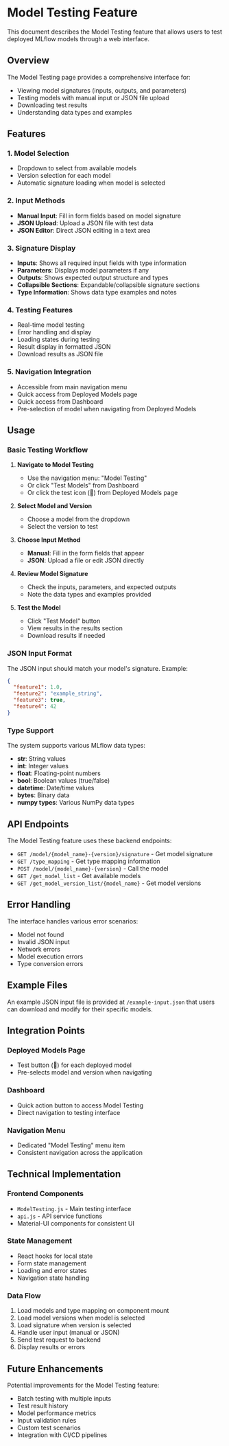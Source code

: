 # Model Testing Feature

This document describes the Model Testing feature that allows users to test deployed MLflow models through a web interface.

## Overview

The Model Testing page provides a comprehensive interface for:
- Viewing model signatures (inputs, outputs, and parameters)
- Testing models with manual input or JSON file upload
- Downloading test results
- Understanding data types and examples

## Features

### 1. Model Selection
- Dropdown to select from available models
- Version selection for each model
- Automatic signature loading when model is selected

### 2. Input Methods
- **Manual Input**: Fill in form fields based on model signature
- **JSON Upload**: Upload a JSON file with test data
- **JSON Editor**: Direct JSON editing in a text area

### 3. Signature Display
- **Inputs**: Shows all required input fields with type information
- **Parameters**: Displays model parameters if any
- **Outputs**: Shows expected output structure and types
- **Collapsible Sections**: Expandable/collapsible signature sections
- **Type Information**: Shows data type examples and notes

### 4. Testing Features
- Real-time model testing
- Error handling and display
- Loading states during testing
- Result display in formatted JSON
- Download results as JSON file

### 5. Navigation Integration
- Accessible from main navigation menu
- Quick access from Deployed Models page
- Quick access from Dashboard
- Pre-selection of model when navigating from Deployed Models

## Usage

### Basic Testing Workflow

1. **Navigate to Model Testing**
   - Use the navigation menu: "Model Testing"
   - Or click "Test Models" from Dashboard
   - Or click the test icon (🧪) from Deployed Models page

2. **Select Model and Version**
   - Choose a model from the dropdown
   - Select the version to test

3. **Choose Input Method**
   - **Manual**: Fill in the form fields that appear
   - **JSON**: Upload a file or edit JSON directly

4. **Review Model Signature**
   - Check the inputs, parameters, and expected outputs
   - Note the data types and examples provided

5. **Test the Model**
   - Click "Test Model" button
   - View results in the results section
   - Download results if needed

### JSON Input Format

The JSON input should match your model's signature. Example:

```json
{
  "feature1": 1.0,
  "feature2": "example_string",
  "feature3": true,
  "feature4": 42
}
```

### Type Support

The system supports various MLflow data types:
- **str**: String values
- **int**: Integer values
- **float**: Floating-point numbers
- **bool**: Boolean values (true/false)
- **datetime**: Date/time values
- **bytes**: Binary data
- **numpy types**: Various NumPy data types

## API Endpoints

The Model Testing feature uses these backend endpoints:

- `GET /model/{model_name}-{version}/signature` - Get model signature
- `GET /type_mapping` - Get type mapping information
- `POST /model/{model_name}-{version}` - Call the model
- `GET /get_model_list` - Get available models
- `GET /get_model_version_list/{model_name}` - Get model versions

## Error Handling

The interface handles various error scenarios:
- Model not found
- Invalid JSON input
- Network errors
- Model execution errors
- Type conversion errors

## Example Files

An example JSON input file is provided at `/example-input.json` that users can download and modify for their specific models.

## Integration Points

### Deployed Models Page
- Test button (🧪) for each deployed model
- Pre-selects model and version when navigating

### Dashboard
- Quick action button to access Model Testing
- Direct navigation to testing interface

### Navigation Menu
- Dedicated "Model Testing" menu item
- Consistent navigation across the application

## Technical Implementation

### Frontend Components
- `ModelTesting.js` - Main testing interface
- `api.js` - API service functions
- Material-UI components for consistent UI

### State Management
- React hooks for local state
- Form state management
- Loading and error states
- Navigation state handling

### Data Flow
1. Load models and type mapping on component mount
2. Load model versions when model is selected
3. Load signature when version is selected
4. Handle user input (manual or JSON)
5. Send test request to backend
6. Display results or errors

## Future Enhancements

Potential improvements for the Model Testing feature:
- Batch testing with multiple inputs
- Test result history
- Model performance metrics
- Input validation rules
- Custom test scenarios
- Integration with CI/CD pipelines 